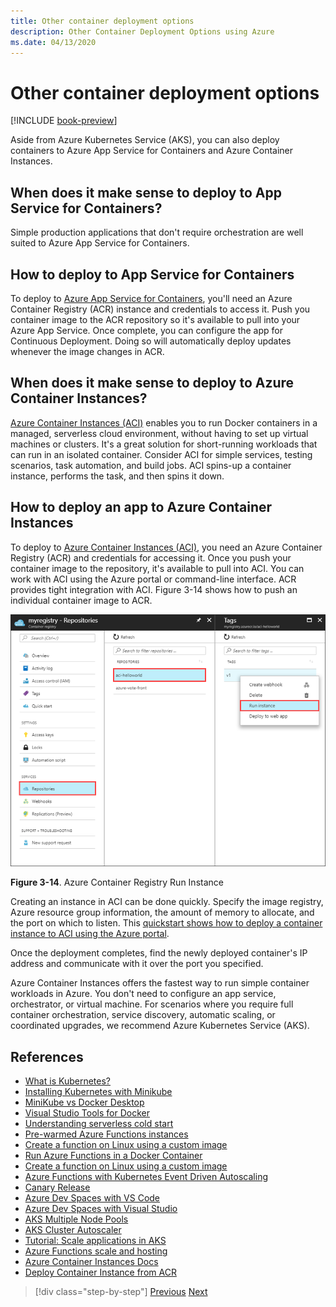 ```yaml
---
title: Other container deployment options
description: Other Container Deployment Options using Azure
ms.date: 04/13/2020
---
```


# Other container deployment options

[!INCLUDE [book-preview](../../../includes/book-preview.md)]

Aside from Azure Kubernetes Service (AKS), you can also deploy containers to Azure App Service for Containers and Azure Container Instances.

## When does it make sense to deploy to App Service for Containers?

Simple production applications that don't require orchestration are well suited to Azure App Service for Containers.

## How to deploy to App Service for Containers

To deploy to [Azure App Service for Containers](https://azure.microsoft.com/services/app-service/containers/), you'll need an Azure Container Registry (ACR) instance and credentials to access it. Push you container image to the ACR repository so it's available to pull into your Azure App Service. Once complete, you can configure the app for Continuous Deployment. Doing so will automatically deploy updates whenever the image changes in ACR.

## When does it make sense to deploy to Azure Container Instances?

[Azure Container Instances (ACI)](https://azure.microsoft.com/services/container-instances/) enables you to run Docker containers in a managed, serverless cloud environment, without having to set up virtual machines or clusters. It's a great solution for short-running workloads that can run in an isolated container. Consider ACI for simple services, testing scenarios, task automation, and build jobs. ACI spins-up a container instance, performs the task, and then spins it down.

## How to deploy an app to Azure Container Instances

To deploy to [Azure Container Instances (ACI)](https://docs.microsoft.com/azure/container-instances/), you need an Azure Container Registry (ACR) and credentials for accessing it. Once you push your container image to the repository, it's available to pull into ACI. You can work with ACI using the Azure portal or command-line interface. ACR provides tight integration with ACI. Figure 3-14 shows how to push an individual container image to ACR.

![Azure Container Registry Run Instance](./media/acr-runinstance-contextmenu.png)

**Figure 3-14**. Azure Container Registry Run Instance

Creating an instance in ACI can be done quickly. Specify the image registry, Azure resource group information, the amount of memory to allocate, and the port on which to listen. This [quickstart shows how to deploy a container instance to ACI using the Azure portal](https://docs.microsoft.com/azure/container-instances/container-instances-quickstart-portal).

Once the deployment completes, find the newly deployed container's IP address and communicate with it over the port you specified.

Azure Container Instances offers the fastest way to run simple container workloads in Azure. You don't need to configure an app service, orchestrator, or virtual machine. For scenarios where you require full container orchestration, service discovery, automatic scaling, or coordinated upgrades, we recommend Azure Kubernetes Service (AKS).

## References

- [What is Kubernetes?](https://blog.newrelic.com/engineering/what-is-kubernetes/)
- [Installing Kubernetes with Minikube](https://kubernetes.io/docs/setup/learning-environment/minikube/)
- [MiniKube vs Docker Desktop](https://medium.com/containers-101/local-kubernetes-for-windows-minikube-vs-docker-desktop-25a1c6d3b766)
- [Visual Studio Tools for Docker](https://docs.microsoft.com/dotnet/standard/containerized-lifecycle-architecture/design-develop-containerized-apps/visual-studio-tools-for-docker)
- [Understanding serverless cold start](https://azure.microsoft.com/blog/understanding-serverless-cold-start/)
- [Pre-warmed Azure Functions instances](https://docs.microsoft.com/azure/azure-functions/functions-premium-plan#pre-warmed-instances)
- [Create a function on Linux using a custom image](https://docs.microsoft.com/azure/azure-functions/functions-create-function-linux-custom-image)
- [Run Azure Functions in a Docker Container](https://markheath.net/post/azure-functions-docker)
- [Create a function on Linux using a custom image](https://docs.microsoft.com/azure/azure-functions/functions-create-function-linux-custom-image)
- [Azure Functions with Kubernetes Event Driven Autoscaling](https://docs.microsoft.com/azure/azure-functions/functions-kubernetes-keda)
- [Canary Release](https://martinfowler.com/bliki/CanaryRelease.html)
- [Azure Dev Spaces with VS Code](https://docs.microsoft.com/azure/dev-spaces/quickstart-netcore)
- [Azure Dev Spaces with Visual Studio](https://docs.microsoft.com/azure/dev-spaces/quickstart-netcore-visualstudio)
- [AKS Multiple Node Pools](https://docs.microsoft.com/azure/aks/use-multiple-node-pools)
- [AKS Cluster Autoscaler](https://docs.microsoft.com/azure/aks/cluster-autoscaler)
- [Tutorial: Scale applications in AKS](https://docs.microsoft.com/azure/aks/tutorial-kubernetes-scale)
- [Azure Functions scale and hosting](https://docs.microsoft.com/azure/azure-functions/functions-scale)
- [Azure Container Instances Docs](https://docs.microsoft.com/azure/container-instances/)
- [Deploy Container Instance from ACR](https://docs.microsoft.com/azure/container-instances/container-instances-using-azure-container-registry#deploy-with-azure-portal)

>[!div class="step-by-step"]
>[Previous](scale-containers-serverless.md)
>[Next](communication-patterns.md)
